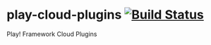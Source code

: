 play-cloud-plugins  [![Build Status](https://secure.travis-ci.org/lukasz-budnik/play-cloud-plugins.png?branch=master)](http://travis-ci.org/lukasz-budnik/play-cloud-plugins)
==================

Play! Framework Cloud Plugins